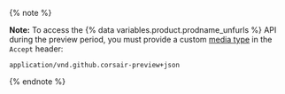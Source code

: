 {% note %}

**Note:** To access the {% data variables.product.prodname_unfurls %} API during the preview period, you must provide a custom [media type](/rest/overview/media-types) in the `Accept` header:

```
application/vnd.github.corsair-preview+json
```

{% endnote %}
